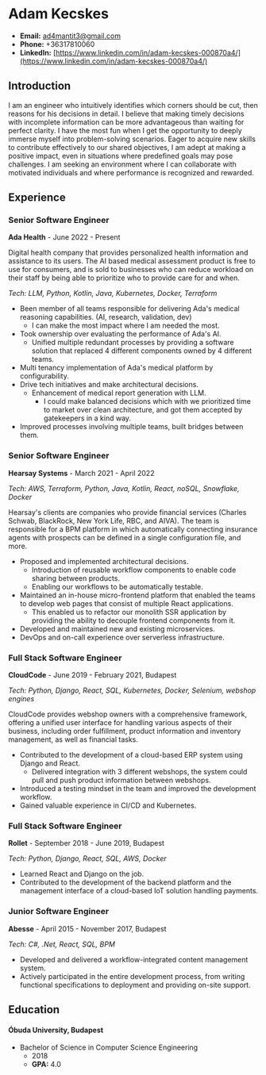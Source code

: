 
# Adam Kecskes
-  **Email:** ad4mantit3@gmail.com
-  **Phone:** +36317810060
-  **LinkedIn:** [https://www.linkedin.com/in/adam-kecskes-000870a4/](https://www.linkedin.com/in/adam-kecskes-000870a4/)
## Introduction
I am an engineer who intuitively identifies which corners should be cut, then reasons for his decisions in detail. I believe that making timely decisions with incomplete information can be more advantageous than waiting for perfect clarity. I have the most fun when I get the opportunity to deeply immerse myself into problem-solving scenarios. Eager to acquire new skills to contribute effectively to our shared objectives, I am adept at making a positive impact, even in situations where predefined goals may pose challenges. I am seeking an environment where I can collaborate with motivated individuals and where performance is recognized and rewarded.
## Experience
### Senior Software Engineer
**Ada Health** - June 2022 - Present

Digital health company that provides personalized health information and assistance to its users. The AI based medical assessment product is free to use for consumers, and is sold to businesses who can reduce workload on their staff by being able to prioritize who to provide care for and when.

*Tech: LLM, Python, Kotlin, Java, Kubernetes, Docker, Terraform*

- Been member of all teams responsible for delivering Ada's medical reasoning capabilities. (AI, research, validation, dev)
	- I can make the most impact where I am needed the most.
- Took ownership over evaluating the performance of Ada's AI.
	- Unified multiple redundant processes by providing a software solution that replaced 4 different components owned by 4 different teams.
- Multi tenancy implementation of Ada's medical platform by configurability.
- Drive tech initiatives and make architectural decisions.
	- Enhancement of medical report generation with LLM.
		- I could make balanced decisions which with we prioritized time to market over clean architecture, and got them accepted by gatekeepers in a kind way.
- Improved processes involving multiple teams, built bridges between them.
### Senior Software Engineer
**Hearsay Systems** - March 2021 - April 2022

*Tech: AWS, Terraform, Python, Java, Kotlin, React, noSQL, Snowflake, Docker*

Hearsay's clients are companies who provide financial services (Charles Schwab, BlackRock, New York Life, RBC, and AIVA). The team is responsible for a BPM platform in which automatically connecting insurance agents with prospects can be defined in a single configuration file, and more.
- Proposed and implemented architectural decisions.
	- Introduction of reusable workflow components to enable code sharing between products.
	- Enabling our workflows to be automatically testable.
- Maintained an in-house micro-frontend platform that enabled the teams to develop web pages that consist of multiple React applications.
	- This enabled us to refactor our monolith SSR application by providing the ability to decouple frontend components from it.
- Developed and maintained new and existing microservices.
- DevOps and on-call experience over serverless infrastructure.
### Full Stack Software Engineer
**CloudCode** - June 2019 - February 2021, Budapest

*Tech: Python, Django, React, SQL, Kubernetes, Docker, Selenium, webshop engines*

CloudCode provides webshop owners with a comprehensive framework, offering a unified user interface for handling various aspects of their business, including order fulfillment, product information and inventory management, as well as financial tasks.
- Contributed to the development of a cloud-based ERP system using Django and React.
	- Delivered integration with 3 different webshops, the system could pull and push product information between webshops.
- Introduced a testing mindset in the team and improved the development workflow.
- Gained valuable experience in CI/CD and Kubernetes.
### Full Stack Software Engineer
**Rollet** - September 2018 - June 2019, Budapest

*Tech: Python, Django, React, SQL, AWS, Docker*

- Learned React and Django on the job.
- Contributed to the development of the backend platform and the management interface of a cloud-based IoT solution handling payments.
### Junior Software Engineer
**Abesse** - April 2015 - November 2017, Budapest

*Tech: C#, .Net, React, SQL, BPM*

- Developed and delivered a workflow-integrated content management system.
- Actively participated in the entire development process, from writing functional specifications to deployment and providing on-site support.
## Education
#### Óbuda University, Budapest
- Bachelor of Science in Computer Science Engineering
	- 2018
	-  **GPA:** 4.0
